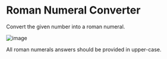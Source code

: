 # Roman Numeral Converter
Convert the given number into a roman numeral.

![image](https://user-images.githubusercontent.com/25152105/203678432-fc6e536d-c2bb-4ca9-beb0-e4dd9f1bbe06.png)

All roman numerals answers should be provided in upper-case.
